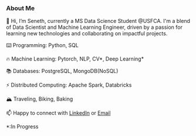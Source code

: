 ### About Me 

👋 Hi, I’m Seneth, currently a MS Data Science Student @USFCA. I'm a blend of Data Scientist and Machine Learning Engineer, driven by a passion for learning new technologies and collaborating on impactful projects.

⌨️ Programming: Python, SQL

🔥 Machine Learning: Pytorch, NLP, CV*, Deep Learning*

📚 Databases: PostgreSQL, MongoDB(NoSQL)

⚡ Distributed Computing: Apache Spark, Databricks

🏔️ Traveling, Biking, Baking

📫 Happy to connect with [LinkedIn](https://www.linkedin.com/in/seneth-waterman-2851881ba/) or [Email](mailto:seneth.waterman@gmail.com)

*:In Progress
<!--
**seneth-waterman/seneth-waterman** is a ✨ _special_ ✨ repository because its `README.md` (this file) appears on your GitHub profile.

Here are some ideas to get you started:

- 🔭 I’m currently working on ...
- 🌱 I’m currently learning ...
- 👯 I’m looking to collaborate on ...
- 🤔 I’m looking for help with ...
- 💬 Ask me about ...
- 📫 How to reach me: ...
- 😄 Pronouns: ...
- ⚡ Fun fact: ...
-->
